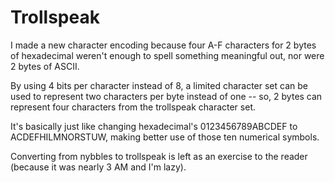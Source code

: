 # Trollspeak

I made a new character encoding because four A-F characters for 2 bytes of hexadecimal weren't enough to spell something meaningful out, nor were 2 bytes of ASCII.

By using 4 bits per character instead of 8, a limited character set can be used to represent two characters per byte instead of one -- so, 2 bytes can represent four characters from the trollspeak character set.

It's basically just like changing hexadecimal's 0123456789ABCDEF to ACDEFHILMNORSTUW, making better use of those ten numerical symbols.

Converting from nybbles to trollspeak is left as an exercise to the reader (because it was nearly 3 AM and I'm lazy).
